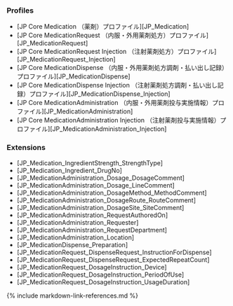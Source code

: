 ### Profiles
* [JP Core Medication （薬剤）プロファイル][JP_Medication]
* [JP Core MedicationRequest （内服・外用薬剤処方）プロファイル][JP_MedicationRequest]
* [JP Core MedicationRequest Injection （注射薬剤処方）プロファイル][JP_MedicationRequest_Injection]
* [JP Core MedicationDispense （内服・外用薬剤処方調剤・払い出し記録）プロファイル][JP_MedicationDispense]
* [JP Core MedicationDispense Injection （注射薬剤処方調剤・払い出し記録）プロファイル][JP_MedicationDispense_Injection]
* [JP Core MedicationAdministration （内服・外用薬剤投与実施情報）プロファイル][JP_MedicationAdministration]
* [JP Core MedicationAdministration Injection （注射薬剤投与実施情報）プロファイル][JP_MedicationAdministration_Injection]

### Extensions
* [JP_Medication_IngredientStrength_StrengthType]
* [JP_Medication_Ingredient_DrugNo]
* [JP_MedicationAdministration_Dosage_DosageComment]
* [JP_MedicationAdministration_Dosage_LineComment]
* [JP_MedicationAdministration_DosageMethod_MethodComment]
* [JP_MedicationAdministration_DosageRoute_RouteComment]
* [JP_MedicationAdministration_DosageSite_SiteComment]
* [JP_MedicationAdministration_RequestAuthoredOn]
* [JP_MedicationAdministration_Requester]
* [JP_MedicationAdministration_RequestDepartment]
* [JP_MedicationAdministration_Location]
* [JP_MedicationDispense_Preparation]
* [JP_MedicationRequest_DispenseRequest_InstructionForDispense]
* [JP_MedicationRequest_DispenseRequest_ExpectedRepeatCount]
* [JP_MedicationRequest_DosageInstruction_Device]
* [JP_MedicationRequest_DosageInstruction_PeriodOfUse]
* [JP_MedicationRequest_DosageInstruction_UsageDuration]

{% include markdown-link-references.md %}